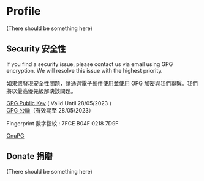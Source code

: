 # Profile  
(There should be something here)  
## Security 安全性
If you find a security issue, please contact us via email using GPG encryption. We will resolve this issue with the highest priority.  
  
如果您發現安全性問題，請通過電子郵件使用並使用 GPG 加密與我們聯繫。我們將以最高優先級解決該問題。 

[GPG Public Key](https://github.com/tkkinn/tkkinn/blob/main/Ken%20Tam_0x02187D9F_public.asc) ( Vaild Until 28/05/2023 )  
[GPG 公鑰](https://github.com/tkkinn/tkkinn/blob/main/Ken%20Tam_0x02187D9F_public.asc)（有效期至 28/05/2023） 

Fingerprint 數字指紋 : 7FCE B04F 0218 7D9F

[GnuPG](https://gnupg.org/)

## Donate 捐贈
(There should be something here)

